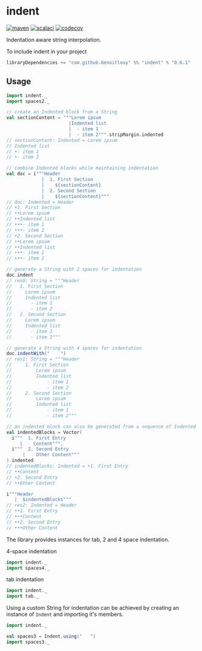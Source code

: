 # indent

[![maven](https://maven-badges.herokuapp.com/maven-central/com.github.benoitlouy/indent_2.13/badge.svg)](https://search.maven.org/artifact/com.github.benoitlouy/indent_2.13)
[![scalaci](https://github.com/benoitlouy/indent/workflows/Scala%20CI/badge.svg)](https://github.com/benoitlouy/indent/actions?query=workflow%3A%22Scala+CI%22)
[![codecov](https://codecov.io/gh/benoitlouy/indent/branch/master/graph/badge.svg)](https://codecov.io/gh/benoitlouy/indent)

Indentation aware string interpolation.

To include indent in your project

```scala
libraryDependencies += "com.github.benoitlouy" %% "indent" % "0.6.1"
```
## Usage

```scala
import indent._
import spaces2._

// create an Indented block from a String
val sectionContent = """Lorem ipsum
                       |Indented list
                       |  - item 1
                       |  - item 2""".stripMargin.indented
// sectionContent: Indented = Lorem ipsum
// Indented list
// •- item 1
// •- item 2

// combine Indented blocks while maintaining indentation
val doc = i"""Header
             |  1. First Section
             |    ${sectionContent}
             |  2. Second Section
             |    ${sectionContent}"""
// doc: Indented = Header
// •1. First Section
// ••Lorem ipsum
// ••Indented list
// •••- item 1
// •••- item 2
// •2. Second Section
// ••Lorem ipsum
// ••Indented list
// •••- item 1
// •••- item 2

// generate a String with 2 spaces for indentation
doc.indent
// res0: String = """Header
//   1. First Section
//     Lorem ipsum
//     Indented list
//       - item 1
//       - item 2
//   2. Second Section
//     Lorem ipsum
//     Indented list
//       - item 1
//       - item 2"""

// generate a String with 4 spaces for indentation
doc.indentWith("    ")
// res1: String = """Header
//     1. First Section
//         Lorem ipsum
//         Indented list
//             - item 1
//             - item 2
//     2. Second Section
//         Lorem ipsum
//         Indented list
//             - item 1
//             - item 2"""

// an indented block can also be generated from a sequence of Indented
val indentedBlocks = Vector(
  i"""  1. First Entry
     |    Content""",
  i"""  2. Second Entry
      |    Other Content"""
).indented
// indentedBlocks: Indented = •1. First Entry
// ••Content
// •2. Second Entry
// ••Other Content

i"""Header
   |  $indentedBlocks"""
// res2: Indented = Header
// ••1. First Entry
// •••Content
// ••2. Second Entry
// •••Other Content
```

The library provides instances for tab, 2 and 4 space indentation.

4-space indentation
```scala
import indent._
import spaces4._
```

tab indentation
```scala
import indent._
import tab._
```

Using a custom String for indentation can be achieved by creating an instance of `Indent` and importing it's members.

```scala
import indent._

val spaces3 = Indent.using("   ")
import spaces3._
```
